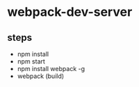 # webpack-dev-server

## steps
* npm install
* npm start
* npm install webpack -g 
* webpack (build)

